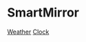 # SmartMirror

[Weather](https://github.com/thomasbryk/SmartMirror/tree/master/Mirror/Weather/index.html)
[Clock](https://github.com/thomasbryk/SmartMirror/tree/master/Mirror/Clock/index.php)
